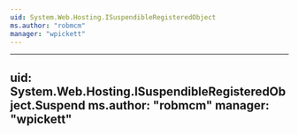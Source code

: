 ```yaml
---
uid: System.Web.Hosting.ISuspendibleRegisteredObject
ms.author: "robmcm"
manager: "wpickett"
---
```


---
uid: System.Web.Hosting.ISuspendibleRegisteredObject.Suspend
ms.author: "robmcm"
manager: "wpickett"
---
